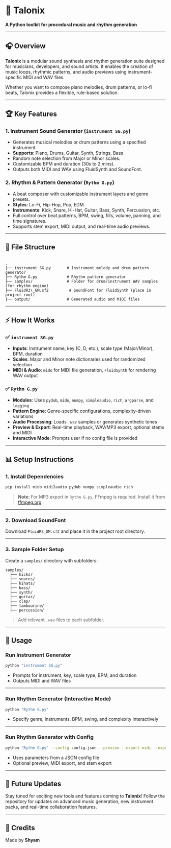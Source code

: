 
# 🎵 Talonix

**A Python toolkit for procedural music and rhythm generation**

---

## 🎧 Overview

**Talonix** is a modular sound synthesis and rhythm generation suite designed for musicians, developers, and sound artists. It enables the creation of music loops, rhythmic patterns, and audio previews using instrument-specific MIDI and WAV files.

Whether you want to compose piano melodies, drum patterns, or lo-fi beats, Talonix provides a flexible, rule-based solution.

---

## 🏆 Key Features

### 1. Instrument Sound Generator (`instrument SG.py`)
- Generates musical melodies or drum patterns using a specified instrument.
- **Supports**: Piano, Drums, Guitar, Synth, Strings, Bass
- Random note selection from Major or Minor scales.
- Customizable BPM and duration (30s to 2 mins).
- Outputs both MIDI and WAV using FluidSynth and SoundFont.

### 2. Rhythm & Pattern Generator (`Rythm G.py`)
- A beat composer with customizable instrument layers and genre presets.
- **Styles**: Lo-Fi, Hip-Hop, Pop, EDM
- **Instruments**: Kick, Snare, Hi-Hat, Guitar, Bass, Synth, Percussion, etc.
- Full control over beat patterns, BPM, swing, fills, volume, panning, and time signatures.
- Supports stem export, MIDI output, and real-time audio previews.

---

## 📁 File Structure

```

.
├── instrument SG.py       # Instrument melody and drum pattern generator
├── Rythm G.py             # Rhythm pattern generator
├── samples/               # Folder for drum/instrument WAV samples (for rhythm engine)
├── FluidR3\_GM.sf2         # SoundFont for FluidSynth (place in project root)
├── output/                # Generated audio and MIDI files

````

---

## ⚡ How It Works

### ✅ `instrument SG.py`
- **Inputs**: Instrument name, key (C, D, etc.), scale type (Major/Minor), BPM, duration
- **Scales**: Major and Minor note dictionaries used for randomized selection
- **MIDI & Audio**: `mido` for MIDI file generation, `FluidSynth` for rendering WAV output

### ✅ `Rythm G.py`
- **Modules**: Uses `pydub`, `mido`, `numpy`, `simpleaudio`, `rich`, `argparse`, and `logging`
- **Pattern Engine**: Genre-specific configurations, complexity-driven variations
- **Audio Processing**: Loads `.wav` samples or generates synthetic tones
- **Preview & Export**: Real-time playback, WAV/MP3 export, optional stems and MIDI
- **Interactive Mode**: Prompts user if no config file is provided

---

## 📊 Setup Instructions

### 1. Install Dependencies

```bash
pip install mido midi2audio pydub numpy simpleaudio rich
````

> **Note**: For MP3 export in `Rythm G.py`, FFmpeg is required. Install it from [ffmpeg.org](https://ffmpeg.org).

---

### 2. Download SoundFont

Download `FluidR3_GM.sf2` and place it in the project root directory.

---

### 3. Sample Folder Setup

Create a `samples/` directory with subfolders:

```
samples/
  ├── kicks/
  ├── snares/
  ├── hihats/
  ├── bass/
  ├── synth/
  ├── guitar/
  ├── clap/
  ├── tambourine/
  ├── percussion/
```

> Add relevant `.wav` files to each subfolder.

---

## 📝 Usage

### Run Instrument Generator

```bash
python "instrument SG.py"
```

* Prompts for instrument, key, scale type, BPM, and duration
* Outputs MIDI and WAV files

---

### Run Rhythm Generator (Interactive Mode)

```bash
python "Rythm G.py"
```

* Specify genre, instruments, BPM, swing, and complexity interactively

---

### Run Rhythm Generator with Config

```bash
python "Rythm G.py" --config config.json --preview --export-midi --export-stems
```

* Uses parameters from a JSON config file
* Optional preview, MIDI export, and stem export

---

## 🚀 Future Updates

Stay tuned for exciting new tools and features coming to **Talonix**!
Follow the repository for updates on advanced music generation, new instrument packs, and real-time collaboration features.

---

## 🙏 Credits

Made by **Shyam**

```
